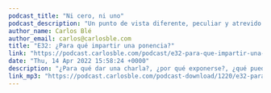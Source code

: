 ```yaml
---
podcast_title: "Ni cero, ni uno"
podcast_description: "Un punto de vista diferente, peculiar y atrevido sobre la industria del desarrollo de software y sobre las habilidades que más se necesitan en este mundo tecnológico que en verdad gira en torno a las personas.\n\nCarlos Blé, fundador de varias empresas y actual director de Lean Mind, narra sus experiencias y cuenta con colaboraciones de profesionales de diversos ámbitos."
author_name: Carlos Blé
author_email: carlos@carlosble.com
title: "E32: ¿Para qué impartir una ponencia?"
link: "https://podcast.carlosble.com/podcast/e32-para-que-impartir-una-ponencia/"
date: "Thu, 14 Apr 2022 15:58:24 +0000"
description: "¿Para qué dar una charla?, ¿por qué exponerse?, ¿qué puedes aportar cuando parece que ya está todo en internet?. En este episodio converso con Adrián Ferrera, Francisco Mesa y Miguel Cabrera. Además, contamos con mensajes grabados de ponentes que me encantan, Yodra López, Jorge J. Barroso, Aida Albarrán y Alexandra Rivero. Contribuciones: Yodra López (1:07:09)..."
link_mp3: "https://podcast.carlosble.com/podcast-download/1220/e32-para-que-impartir-una-ponencia.mp3"
---
```

